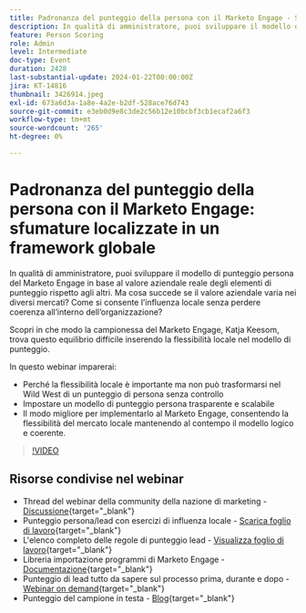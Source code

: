 ```yaml
---
title: Padronanza del punteggio della persona con il Marketo Engage - Sfumature localizzate in un framework globale
description: In qualità di amministratore, puoi sviluppare il modello di punteggio persona del Marketo Engage in base al valore aziendale reale degli elementi di punteggio rispetto agli altri. Ma cosa succede se il valore aziendale varia nei diversi mercati? Come si consente l’influenza locale senza perdere coerenza all’interno dell’organizzazione? Scopri come trova l’equilibrio inserendo la flessibilità locale nel modello di punteggio.
feature: Person Scoring
role: Admin
level: Intermediate
doc-type: Event
duration: 2428
last-substantial-update: 2024-01-22T00:00:00Z
jira: KT-14816
thumbnail: 3426914.jpeg
exl-id: 673a6d3a-1a8e-4a2e-b2df-528ace76d743
source-git-commit: e3eb0d9e8c3de2c56b12e10bcbf3cb1ecaf2a6f3
workflow-type: tm+mt
source-wordcount: '265'
ht-degree: 0%

---
```


# Padronanza del punteggio della persona con il Marketo Engage: sfumature localizzate in un framework globale

In qualità di amministratore, puoi sviluppare il modello di punteggio persona del Marketo Engage in base al valore aziendale reale degli elementi di punteggio rispetto agli altri. Ma cosa succede se il valore aziendale varia nei diversi mercati? Come si consente l’influenza locale senza perdere coerenza all’interno dell’organizzazione?

Scopri in che modo la campionessa del Marketo Engage, Katja Keesom, trova questo equilibrio difficile inserendo la flessibilità locale nel modello di punteggio.

In questo webinar imparerai:

* Perché la flessibilità locale è importante ma non può trasformarsi nel Wild West di un punteggio di persona senza controllo
* Impostare un modello di punteggio persona trasparente e scalabile
* Il modo migliore per implementarlo al Marketo Engage, consentendo la flessibilità del mercato locale mantenendo al contempo il modello logico e coerente.

>[!VIDEO](https://video.tv.adobe.com/v/3426914/?learn=on)

## Risorse condivise nel webinar

* Thread del webinar della community della nazione di marketing - [Discussione](https://nation.marketo.com/t5/product-discussions/learn-from-your-peers-webinar-person-scoring-mastery-with/m-p/343084#M194864){target="_blank"}
* Punteggio persona/lead con esercizi di influenza locale - [Scarica foglio di lavoro](../../assets/marketo/build-scoring-model-and-local-flexibility-scoring-worksheet.docx){target="_blank"}
* L&#39;elenco completo delle regole di punteggio lead - [Visualizza foglio di lavoro](https://go.marketo.com/rs/561-HYG-937/images/Marketo-Lead-Scoring.pdf){target="_blank"}
* Libreria importazione programmi di Marketo Engage - [Documentazione](https://experienceleague.adobe.com/docs/marketo/using/product-docs/core-marketo-concepts/programs/program-library/program-import-library-overview.html?lang=it){target="_blank"}
* Punteggio di lead tutto da sapere sul processo prima, durante e dopo - [Webinar on demand](https://business.adobe.com/summit/2020/all-about-the-before-during-and-after-of-lead-scoring.html){target="_blank"}
* Punteggio del campione in testa - [Blog](https://nation.marketo.com/t5/product-blogs/marketo-success-series-lead-scoring/ba-p/309849){target="_blank"}
